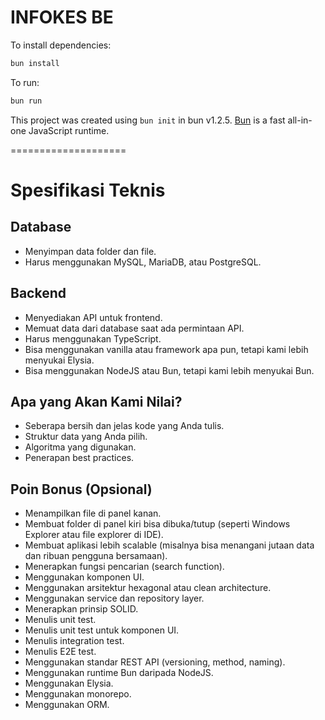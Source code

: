 # INFOKES BE

To install dependencies:

```bash
bun install
```

To run:

```bash
bun run 
```

This project was created using `bun init` in bun v1.2.5. [Bun](https://bun.sh) is a fast all-in-one JavaScript runtime.


====================
# Spesifikasi Teknis
## Database
- Menyimpan data folder dan file.
- Harus menggunakan MySQL, MariaDB, atau PostgreSQL.

## Backend
- Menyediakan API untuk frontend.
- Memuat data dari database saat ada permintaan API.
- Harus menggunakan TypeScript.
- Bisa menggunakan vanilla atau framework apa pun, tetapi kami lebih menyukai Elysia.
- Bisa menggunakan NodeJS atau Bun, tetapi kami lebih menyukai Bun.

## Apa yang Akan Kami Nilai?
- Seberapa bersih dan jelas kode yang Anda tulis.
- Struktur data yang Anda pilih.
- Algoritma yang digunakan.
- Penerapan best practices.

## Poin Bonus (Opsional)
- Menampilkan file di panel kanan.
- Membuat folder di panel kiri bisa dibuka/tutup (seperti Windows Explorer atau file explorer di IDE).
- Membuat aplikasi lebih scalable (misalnya bisa menangani jutaan data dan ribuan pengguna bersamaan).
- Menerapkan fungsi pencarian (search function).
- Menggunakan komponen UI.
- Menggunakan arsitektur hexagonal atau clean architecture.
- Menggunakan service dan repository layer.
- Menerapkan prinsip SOLID.
- Menulis unit test.
- Menulis unit test untuk komponen UI.
- Menulis integration test.
- Menulis E2E test.
- Menggunakan standar REST API (versioning, method, naming).
- Menggunakan runtime Bun daripada NodeJS.
- Menggunakan Elysia.
- Menggunakan monorepo.
- Menggunakan ORM.